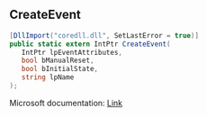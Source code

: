 ## CreateEvent

```csharp
[DllImport("coredll.dll", SetLastError = true)]
public static extern IntPtr CreateEvent(
   IntPtr lpEventAttributes,
   bool bManualReset,
   bool bInitialState,
   string lpName
);
```

Microsoft documentation: [Link](https://docs.microsoft.com/en-us/windows/win32/api/synchapi/nf-synchapi-createeventa)
